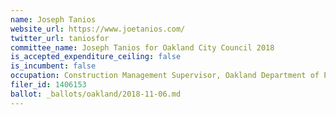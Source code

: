 ```yaml
---
name: Joseph Tanios
website_url: https://www.joetanios.com/
twitter_url: taniosfor
committee_name: Joseph Tanios for Oakland City Council 2018
is_accepted_expenditure_ceiling: false
is_incumbent: false
occupation: Construction Management Supervisor, Oakland Department of Public Works
filer_id: 1406153
ballot: _ballots/oakland/2018-11-06.md
---
```

